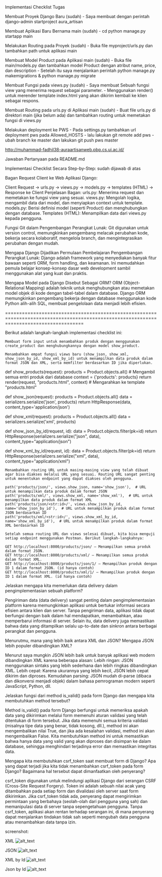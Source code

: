 Implementasi Checklist Tugas

Membuat Proyek Django Baru (sudah)
    - Saya membuat dengan perintah django-admin startproject aura_artisan

Membuat Aplikasi Baru Bernama main (sudah)
    - cd <nama proyek>
    python manage.py startapp main

Melakukan Routing pada Proyek (sudah)
    -  Buka file myproject/urls.py dan tambahkan path untuk aplikasi main

Membuat Model Product pada Aplikasi main (sudah)
    - Buka file main/models.py dan tambahkan model Product dengan atribut name, price, dan description
    - Setelah itu saya menjalankan perintah python manage.py makemigrations & python manage.py migrate

Membuat Fungsi pada views.py (sudah)
    - Saya membuat Sebuah fungsi view yang menerima request sebagai parameter.
    - Menggunakan render() untuk merender template index.html yang akan dikirim kembali ke klien sebagai respons.

Membuat Routing pada urls.py di Aplikasi main (sudah)
    - Buat file urls.py di direktori main (jika belum ada) dan tambahkan routing untuk memetakan fungsi di views.py

Melakukan deployment ke PWS 
    - Pada settings.py tambahkan url deployment pws pada Allowed_HOSTS
    - lalu lakukan git remote add pws 
    - ubah branch ke master dan lakukan git push pws master

http://muhammad-fadhil38-auraartisanweb.pbp.cs.ui.ac.id/


Jawaban Pertanyaan pada README.md

Implementasi Checklist Secara Step-by-Step:
sudah dijawab di atas

Bagan Request Client ke Web Aplikasi Django:

Client Request -> urls.py -> views.py -> models.py -> templates (HTML) -> Response ke Client
Penjelasan Bagan:
    urls.py: Menerima request dan memetakan ke fungsi view yang sesuai.
    views.py: Mengolah logika, mengambil data dari model, dan menyiapkan context untuk template.
    models.py: Berisi definisi model (seperti Product) dan menghubungkan dengan database.
    Templates (HTML): Menampilkan data dari views.py kepada pengguna.

Fungsi Git dalam Pengembangan Perangkat Lunak:
    Git digunakan untuk version control, memungkinkan pengembang melacak perubahan kode, bekerja secara kolaboratif, mengelola branch, dan mengintegrasikan perubahan dengan mudah.

Mengapa Django Dijadikan Permulaan Pembelajaran Pengembangan Perangkat Lunak:
    Django adalah framework yang menyediakan banyak fitur bawaan seperti ORM, form handling, dan keamanan. Ini memudahkan pemula belajar konsep-konsep dasar web development sambil menggunakan alat yang kuat dan praktis.


Mengapa Model pada Django Disebut Sebagai ORM?
    ORM (Object-Relational Mapping) adalah teknik untuk menghubungkan atau memetakan model objek di kode dengan tabel-tabel dalam database. Django ORM memungkinkan pengembang bekerja dengan database menggunakan kode Python alih-alih SQL, membuat pengelolaan data menjadi lebih efisien.
    







========================================================================================================================================





Berikut adalah langkah-langkah implementasi checklist ini:

    Membuat form input untuk menambahkan produk dengan menggunakan create_product dan menghubungkannya dengan model show_product.

    Menambahkan empat fungsi views baru (show_json, show_xml, show_json_by_id, show_xml_by_id) untuk menampilkan data produk dalam format JSON dan XML, serta memfilter berdasarkan ID jika diperlukan. 

def show_products(request):
    products = Product.objects.all()  # Mengambil semua entri produk dari database
    context = {'products': products}
    return render(request, "products.html", context)  # Mengarahkan ke template "products.html"

def show_json(request):
    products = Product.objects.all()
    data = serializers.serialize('json', products)
    return HttpResponse(data, content_type='application/json')

def show_xml(request):
    products = Product.objects.all()
    data = serializers.serialize('xml', products) 

def show_json_by_id(request, id):
    data = Product.objects.filter(pk=id)
    return HttpResponse(serializers.serialize("json", data), content_type="application/json")

def show_xml_by_id(request, id):
    data = Product.objects.filter(pk=id)
    return HttpResponse(serializers.serialize("xml", data), content_type="application/xml")

    Menambahkan routing URL untuk masing-masing view yang telah dibuat agar bisa diakses melalui URL yang sesuai. Routing URL sangat penting untuk menentukan endpoint yang dapat diakses oleh pengguna. 
    
    path('products/json/', views.show_json, name='show_json'),  # URL untuk menampilkan data produk dalam format JSON
    path('products/xml/', views.show_xml, name='show_xml'),  # URL untuk menampilkan data produk dalam format XML
    path('products/json/<str:id>/', views.show_json_by_id, name='show_json_by_id'),  # URL untuk menampilkan produk dalam format JSON berdasarkan ID
    path('products/xml/<str:id>/', views.show_xml_by_id, name='show_xml_by_id'),  # URL untuk menampilkan produk dalam format XML berdasarkan ID

    Setelah semua routing URL dan views selesai dibuat, kita bisa menguji setiap endpoint menggunakan Postman. Berikut langkah-langkahnya:

    GET http://localhost:8000/products/json/ – Menampilkan semua produk dalam format JSON.
    GET http://localhost:8000/products/xml/ – Menampilkan semua produk dalam format XML.
    GET http://localhost:8000/products/json/1/ – Menampilkan produk dengan ID 1 dalam format JSON. (id hanya contoh)
    GET http://localhost:8000/products/xml/1/ – Menampilkan produk dengan ID 1 dalam format XML. (id hanya contoh)


Jelaskan mengapa kita memerlukan data delivery dalam pengimplementasian sebuah platform?

Pengiriman data (data delivery) sangat penting dalam pengimplementasian platform karena memungkinkan aplikasi untuk bertukar informasi secara efisien antara klien dan server. Tanpa pengiriman data, aplikasi tidak dapat berfungsi dengan baik dalam hal mendapatkan, menambahkan, atau memperbarui informasi di server. Selain itu, data delivery juga memastikan bahwa data yang ditampilkan selalu up-to-date dan sinkron antara berbagai perangkat dan pengguna.

Menurutmu, mana yang lebih baik antara XML dan JSON? Mengapa JSON lebih populer dibandingkan XML?

Menurut saya mungkin JSON lebih baik untuk banyak aplikasi web modern dibandingkan XML karena beberapa alasan:
    Lebih ringan: JSON menggunakan sintaks yang lebih sederhana dan lebih ringkas dibandingkan XML.
    Lebih cepat: Karena ukurannya yang lebih kecil, JSON lebih cepat dikirim dan diproses.
    Kemudahan parsing: JSON mudah di-parse (dibaca dan dikonversi menjadi objek) dalam bahasa pemrograman modern seperti JavaScript, Python, dll.

Jelaskan fungsi dari method is_valid() pada form Django dan mengapa kita membutuhkan method tersebut?

Method is_valid() pada form Django berfungsi untuk memeriksa apakah data yang dikirimkan melalui form memenuhi aturan validasi yang telah ditentukan di form tersebut. Jika data memenuhi semua kriteria validasi (misalnya tipe data yang benar, tidak kosong, dll.), method ini akan mengembalikan nilai True, dan jika ada kesalahan validasi, method ini akan mengembalikan False. Kita membutuhkan method ini untuk memastikan bahwa hanya data yang valid yang akan diproses dan disimpan ke dalam database, sehingga menghindari terjadinya error dan memastikan integritas data.

Mengapa kita membutuhkan csrf_token saat membuat form di Django? Apa yang dapat terjadi jika kita tidak menambahkan csrf_token pada form Django? Bagaimana hal tersebut dapat dimanfaatkan oleh penyerang?

csrf_token digunakan untuk melindungi aplikasi Django dari serangan CSRF (Cross-Site Request Forgery). Token ini adalah sebuah nilai acak yang ditambahkan pada setiap form dan divalidasi oleh server saat form dikirimkan. Jika csrf_token tidak ada, penyerang dapat mengirimkan permintaan yang berbahaya (seolah-olah dari pengguna yang sah) dan memanipulasi data di server tanpa sepengetahuan pengguna. Tanpa csrf_token, aplikasi akan rentan terhadap serangan ini, di mana penyerang dapat menjalankan tindakan tidak sah seperti mengubah data pengguna atau menambahkan data tanpa izin.


screenshot:

XML
![alt_text](?raw=true)


JSON
![alt_text](?raw=true)



XML by Id
![alt_text](?raw=true)



Json by Id
![alt_text](?raw=true)
